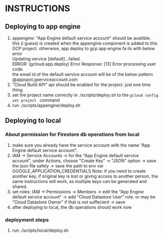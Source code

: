 # INSTRUCTIONS



## Deploying to app engine

1) appengine:
    "App Engine default service account" should be availible. this (i guess) is created when the appengine component is added to this GCP project.
    otherwise, app deploy to gcp app engine fa ils with below error  
        Updating service [default]...failed.  
        ERROR: (gcloud.app.deploy) Error Response: [13] Error processing user code.  
    the email id of the default service account will be of the below pattern <projectId>@appspot.gserviceaccount.com  
2) "Cloud Build API" api should be enabled for the project. just one time thing.  
3) set the project name correctly in ./scripts/deploy.sh to the `gcloud config set project ` command  
4) run ./scripts/appengine/deploy.sh  

## Deploying to local

### About permission for Firestore db operations from local

1) make sure you already have the service account with the name "App Engine default service account".
2) IAM -> Service Accounts -> for the "App Engine default service account", under Actions, choose "Create Key" -> "JSON" option -> save the json file safely -> save the path to env var GOOGLE_APPLICATION_CREDENTIALS
Note: if you need to create another key, if original key is lost or giving access to another person, the same instructions will work, as multiple keys can be generated and shared.
3) set roles: IAM -> Permissions -> Members -> edit the "App Engine default service account" -> add "Cloud Datastore User" role. or may be "Cloud Datastore Owner" if that is not suffecient -> save
4) after deploying to local, the db operations should work now

### deployment steps
1) run ./scripts/local/deploy.sh  
